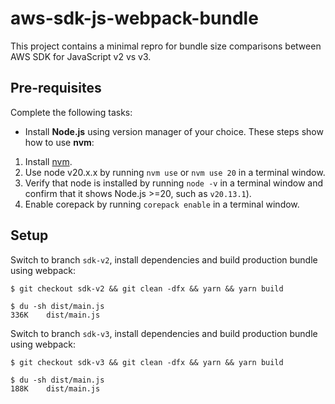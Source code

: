 # aws-sdk-js-webpack-bundle

This project contains a minimal repro for bundle size comparisons between AWS
SDK for JavaScript v2 vs v3.

## Pre-requisites

Complete the following tasks:

- Install **Node.js** using version manager of your choice. These steps show how to use **nvm**:

1. Install [nvm](https://github.com/nvm-sh/nvm#installation-and-update).
1. Use node v20.x.x by running `nvm use` or `nvm use 20` in a terminal window.
1. Verify that node is installed by running `node -v` in a terminal window and confirm that it shows Node.js >=20, such as `v20.13.1`).
1. Enable corepack by running `corepack enable` in a terminal window.

## Setup

Switch to branch `sdk-v2`, install dependencies and build production bundle using webpack:

```console
$ git checkout sdk-v2 && git clean -dfx && yarn && yarn build

$ du -sh dist/main.js
336K    dist/main.js
```

Switch to branch `sdk-v3`, install dependencies and build production bundle using webpack:

```console
$ git checkout sdk-v3 && git clean -dfx && yarn && yarn build

$ du -sh dist/main.js
188K    dist/main.js
```
